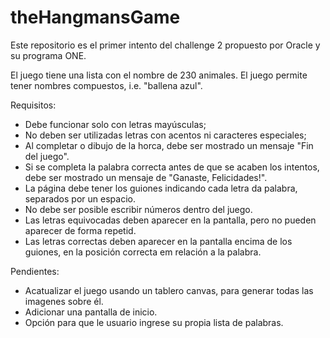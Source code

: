 # theHangmansGame
Este repositorio es el primer intento del challenge 2 propuesto por Oracle y su programa ONE.

El juego tiene una lista con el nombre de 230 animales. El juego permite tener nombres compuestos, i.e. "ballena azul".

Requisitos:
- Debe funcionar solo con letras mayúsculas;
- No deben ser utilizadas letras con acentos ni caracteres especiales;
- Al completar o dibujo de la horca, debe ser mostrado un mensaje "Fin del juego".
- Si se completa la palabra correcta antes de que se acaben los intentos, debe ser mostrado un mensaje de "Ganaste, Felicidades!".
- La página debe tener los guiones indicando cada letra da palabra, separados por un espacio.
- No debe ser posible escribir números dentro del juego.
- Las letras equivocadas deben aparecer en la pantalla, pero no pueden aparecer de forma repetid.
- Las letras correctas deben aparecer en la pantalla encima de los guiones, en la posición correcta em relación a la palabra.

Pendientes:
- Acatualizar el juego usando un tablero canvas, para generar todas las imagenes sobre él.
- Adicionar una pantalla de inicio.
- Opción para que le usuario ingrese su propia lista de palabras.
